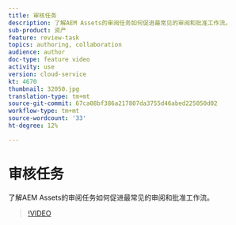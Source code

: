 ```yaml
---
title: 审核任务
description: 了解AEM Assets的审阅任务如何促进最常见的审阅和批准工作流。
sub-product: 资产
feature: review-task
topics: authoring, collaboration
audience: author
doc-type: feature video
activity: use
version: cloud-service
kt: 4670
thumbnail: 32050.jpg
translation-type: tm+mt
source-git-commit: 67ca08bf386a217807da3755d46abed225050d02
workflow-type: tm+mt
source-wordcount: '33'
ht-degree: 12%

---
```



# 审核任务

了解AEM Assets的审阅任务如何促进最常见的审阅和批准工作流。

>[!VIDEO](https://video.tv.adobe.com/v/32050/?quality=12&learn=on&hidetitle=true)